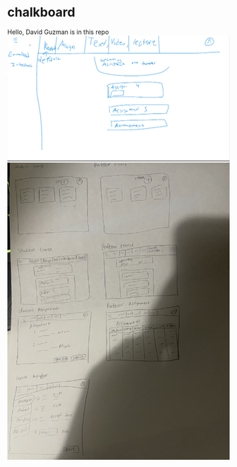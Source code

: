 # chalkboard

Hello, David Guzman is in this repo
![text photo add](https://github.com/DavidGuzman1999/chalkboard/blob/main/images/Screen%20Shot%202021-10-05%20at%209.40.14%20PM.png)
![WireFrame](https://github.com/DavidGuzman1999/chalkboard/blob/main/images/IMG-0692.jpg)
